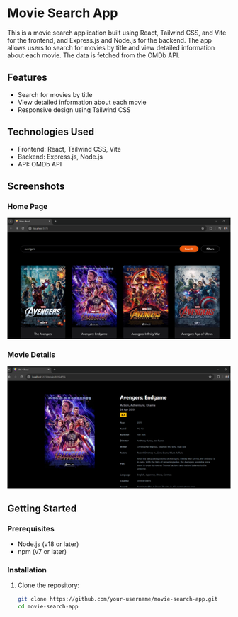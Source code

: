 # Movie Search App

This is a movie search application built using React, Tailwind CSS, and Vite for the frontend, and Express.js and Node.js for the backend. The app allows users to search for movies by title and view detailed information about each movie. The data is fetched from the OMDb API.

## Features

- Search for movies by title
- View detailed information about each movie
- Responsive design using Tailwind CSS

## Technologies Used

- Frontend: React, Tailwind CSS, Vite
- Backend: Express.js, Node.js
- API: OMDb API

## Screenshots

### Home Page
![Search Results](./homepage.png)

### Movie Details
![Movie Details](./moviepage.png)

## Getting Started

### Prerequisites

- Node.js (v18 or later)
- npm (v7 or later)

### Installation

1. Clone the repository:
   ```bash
   git clone https://github.com/your-username/movie-search-app.git
   cd movie-search-app
